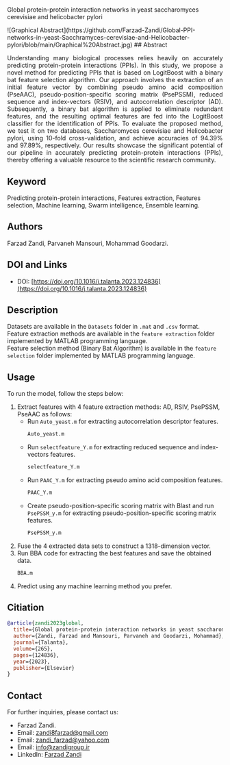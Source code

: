 # <p align="justify">
Global protein-protein interaction networks in yeast saccharomyces cerevisiae and helicobacter pylori
</p>
![Graphical Abstract](https://github.com/Farzad-Zandi/Global-PPI-networks-in-yeast-Sacchramyces-cerevisiae-and-Helicobacter-pylori/blob/main/Graphical%20Abstract.jpg)
## Abstract
<p align="justify">
Understanding many biological processes relies heavily on accurately predicting protein-protein interactions (PPIs). In this study, we propose a novel method for predicting PPIs that is based on LogitBoost with a binary bat feature selection algorithm. Our approach involves the extraction of an initial feature vector by combining pseudo amino acid composition (PseAAC), pseudo-position-specific scoring matrix (PsePSSM), reduced sequence and index-vectors (RSIV), and autocorrelation descriptor (AD). Subsequently, a binary bat algorithm is applied to eliminate redundant features, and the resulting optimal features are fed into the LogitBoost classifier for the identification of PPIs. To evaluate the proposed method, we test it on two databases, Saccharomyces cerevisiae and Helicobacter pylori, using 10-fold cross-validation, and achieve accuracies of 94.39% and 97.89%, respectively. Our results showcase the significant potential of our pipeline in accurately predicting protein-protein interactions (PPIs), thereby offering a valuable resource to the scientific research community.
</p>

## Keyword
Predicting protein-protein interactions, Features extraction, Features selection, Machine learning, Swarm intelligence, Ensemble learning.
## Authors
Farzad Zandi, Parvaneh Mansouri, Mohammad Goodarzi.
## DOI and Links
- DOI: [https://doi.org/10.1016/j.talanta.2023.124836](https://doi.org/10.1016/j.talanta.2023.124836)
## Description
Datasets are available in the `Datasets` folder in `.mat` and `.csv` format.  
Feature extraction methods are available in the `feature extraction` folder implemented by MATLAB programming language.  
Feature selection method (Binary Bat Algorithm) is available in the `feature selection` folder implemented by MATLAB programming language.  
## Usage
To run the model, follow the steps below:

1. Extract features with 4 feature extraction methods: AD, RSIV, PsePSSM, PseAAC as follows:
   - Run `Auto_yeast.m` for extracting autocorrelation descriptor features.
     ```sh
     Auto_yeast.m
     ```
   - Run `selectfeature_Y.m` for extracting reduced sequence and index-vectors features.
     ```sh
     selectfeature_Y.m
     ```
   - Run `PAAC_Y.m` for extracting pseudo amino acid composition features.
     ```sh
     PAAC_Y.m
     ```
   - Create pseudo-position-specific scoring matrix with Blast and run `PsePSSM_y.m` for extracting pseudo-position-specific scoring matrix features.
     ```sh
     PsePSSM_y.m
     ```
2. Fuse the 4 extracted data sets to construct a 1318-dimension vector.
3. Run BBA code for extracting the best features and save the obtained data.
     ```sh
     BBA.m
     ```
4. Predict using any machine learning method you prefer.

## Citiation
```bibtex
@article{zandi2023global,
  title={Global protein-protein interaction networks in yeast saccharomyces cerevisiae and helicobacter pylori},
  author={Zandi, Farzad and Mansouri, Parvaneh and Goodarzi, Mohammad},
  journal={Talanta},
  volume={265},
  pages={124836},
  year={2023},
  publisher={Elsevier}
}
```
## Contact
For further inquiries, please contact us:
- Farzad Zandi.
- Email: [zandi8farzad@gmail.com](zandi8farzad@gmail.com)
- Email: [zandi_farzad@yahoo.com](zandi_farzad@yahoo.com)
- Email: [info@zandigroup.ir](info@zandigroup.ir)
- LinkedIn: [Farzad Zandi](https://www.linkedin.com/in/farzad-zandi-86a37326a/)
